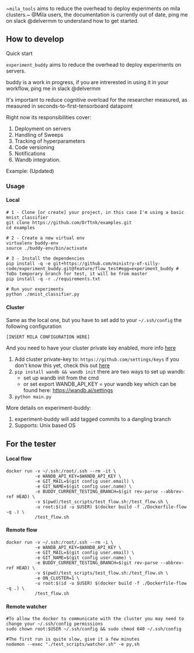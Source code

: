 ~`mila_tools` aims to reduce the overhead to deploy experiments on mila clusters.~
@Mila users, the documentation is currently out of date,
ping me on slack @delvermm to understand how to get started.

## How to develop
Quick start

`experiment_buddy` aims to reduce the overhead to deploy experiments on servers.

buddy is a work in progress, if you are intrerested in using it in your workflow, ping me in slack @delvermm

It's important to reduce cognitive overload for the researcher measured, as measured in seconds-to-first-tensorboard datapoint

Right now its responsibilities cover:
1. Deployment on servers
1. Handling of Sweeps
1. Tracking of hyperparameters
1. Code versioning
1. Notifications
1. Wandb integration.

Example: (Updated)

### Usage

#### Local

```shell
# 1 - Clone [or create] your project, in this case I'm using a basic mnist_classifier 
git clone https://github.com/DrTtnk/examples.git
cd examples

# 2 - Create a new virtual env
virtualenv buddy-env
source ./buddy-env/bin/activate

# 3 - Install the dependencies
pip install -q -e git+https://github.com/ministry-of-silly-code/experiment_buddy.git@feature/flow_test#egg=experiment_buddy # ToDo temporary branch for test, it will be from master
pip install -q -r ./requirements.txt

# Run your experiments
python ./mnist_classifier.py
```

#### Cluster
Same as the local one, but you have to set add to your `~/.ssh/config` the following configuration 

```shell
[INSERT MILA CONFIGURATION HERE]
```

And you need to have your cluster private key enabled, more info [here](https://docs.github.com/en/free-pro-team@latest/github/authenticating-to-github/adding-a-new-ssh-key-to-your-github-account) 

1. Add cluster private-key to: `https://github.com/settings/keys` if you don't know this yet, check this out [here](https://docs.github.com/en/free-pro-team@latest/github/authenticating-to-github/adding-a-new-ssh-key-to-your-github-account)
1. `pip install wandb && wandb init` there are two ways to set up wandb: 
    - set up wandb init from the cmd
    - or set export  WANDB_API_KEY = your wandb key which can be found here: https://wandb.ai/settings
1. `python main.py`

More details on experiment-buddy:
1. experiment-buddy will add tagged commits to a dangling branch 
2. Supports: Unix based OS

## For the tester

#### Local flow
```shell
docker run -v ~/.ssh:/root/.ssh --rm -it \
           -e WANDB_API_KEY=$WANDB_API_KEY \
           -e GIT_MAIL=$(git config user.email) \
           -e GIT_NAME=$(git config user.name) \
           -e BUDDY_CURRENT_TESTING_BRANCH=$(git rev-parse --abbrev-ref HEAD) \
           -v $(pwd)/test_scripts/test_flow.sh:/test_flow.sh \
           -u root:$(id -u $USER) $(docker build -f ./Dockerfile-flow -q .) \
           /test_flow.sh
```   

#### Remote flow
```shell
docker run -v ~/.ssh:/root/.ssh --rm -i \
           -e WANDB_API_KEY=$WANDB_API_KEY \
           -e GIT_MAIL=$(git config user.email) \
           -e GIT_NAME=$(git config user.name) \
           -e BUDDY_CURRENT_TESTING_BRANCH=$(git rev-parse --abbrev-ref HEAD) \
           -v $(pwd)/test_scripts/test_flow.sh:/test_flow.sh \
           -e ON_CLUSTER=1 \
           -u root:$(id -u $USER) $(docker build -f ./Dockerfile-flow -q .) \
           /test_flow.sh
```

#### Remote watcher
```shell
#To allow the docker to communicate with the cluster you may need to change your ~/.ssh/config permissions 
sudo chown root:$USER ~/.ssh/config && sudo chmod 640 ~/.ssh/config

#The first run is quite slow, give it a few minutes 
nodemon --exec "./test_scripts/watcher.sh" -e py,sh
```
